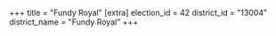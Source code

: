 +++
title = "Fundy Royal"
[extra]
election_id = 42
district_id = "13004"
district_name = "Fundy Royal"
+++
